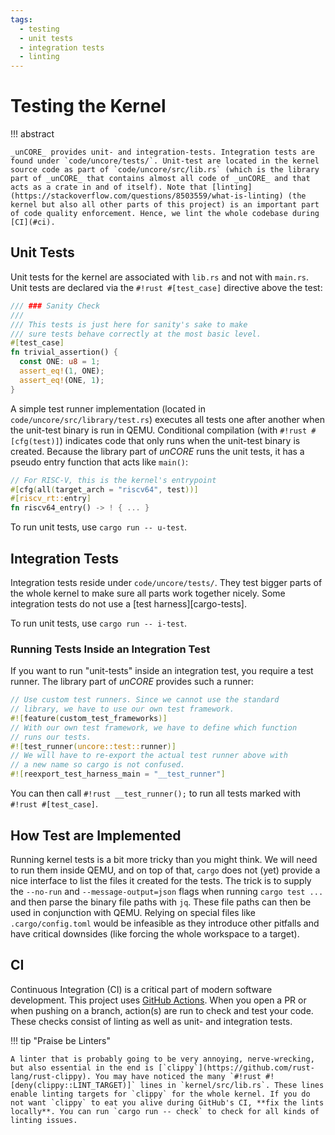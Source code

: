 ```yaml
---
tags:
  - testing
  - unit tests
  - integration tests
  - linting
---
```


# Testing the Kernel

!!! abstract

    _unCORE_ provides unit- and integration-tests. Integration tests are found under `code/uncore/tests/`. Unit-test are located in the kernel source code as part of `code/uncore/src/lib.rs` (which is the library part of _unCORE_ that contains almost all code of _unCORE_ and that acts as a crate in and of itself). Note that [linting](https://stackoverflow.com/questions/8503559/what-is-linting) (the kernel but also all other parts of this project) is an important part of code quality enforcement. Hence, we lint the whole codebase during [CI](#ci).

## Unit Tests

Unit tests for the kernel are associated with `lib.rs` and not with `main.rs`. Unit tests are declared via the `#!rust #[test_case]` directive above the test:

``` RUST
/// ### Sanity Check
///
/// This tests is just here for sanity's sake to make
/// sure tests behave correctly at the most basic level.
#[test_case]
fn trivial_assertion() {
  const ONE: u8 = 1;
  assert_eq!(1, ONE);
  assert_eq!(ONE, 1);
}
```

A simple test runner implementation (located in `code/uncore/src/library/test.rs`) executes all tests one after another when the unit-test binary is run in QEMU. Conditional compilation (with `#!rust #[cfg(test)]`) indicates code that only runs when the unit-test binary is created. Because the library part of _unCORE_ runs the unit tests, it has a pseudo entry function that acts like `main()`:

```rust
// For RISC-V, this is the kernel's entrypoint
#[cfg(all(target_arch = "riscv64", test))]
#[riscv_rt::entry]
fn riscv64_entry() -> ! { ... }
```

To run unit tests, use `cargo run -- u-test`.

## Integration Tests

Integration tests reside under `code/uncore/tests/`. They test bigger parts of the whole kernel to make sure all parts work together nicely. Some integration tests do not use a [test harness][cargo-tests].

To run unit tests, use `cargo run -- i-test`.

### Running Tests Inside an Integration Test

If you want to run "unit-tests" inside an integration test, you require a test runner. The library part of _unCORE_ provides such a runner:

```rust
// Use custom test runners. Since we cannot use the standard
// library, we have to use our own test framework.
#![feature(custom_test_frameworks)]
// With our own test framework, we have to define which function
// runs our tests.
#![test_runner(uncore::test::runner)]
// We will have to re-export the actual test runner above with
// a new name so cargo is not confused.
#![reexport_test_harness_main = "__test_runner"]
```

You can then call `#!rust __test_runner();` to run all tests marked with `#!rust #[test_case]`.

## How Test are Implemented

Running kernel tests is a bit more tricky than you might think. We will need to run them inside QEMU, and on top of that, `cargo` does not (yet) provide a nice interface to list the files it created for the tests. The trick is to supply the `--no-run` and `--message-output=json` flags when running `cargo test ...` and then parse the binary file paths with `jq`. These file paths can then be used in conjunction with QEMU. Relying on special files like `.cargo/config.toml` would be infeasible as they introduce other pitfalls and have critical downsides (like forcing the whole workspace to a target).

## CI

Continuous Integration (CI) is a critical part of modern software development. This project uses [GitHub Actions](https://docs.github.com/en/actions). When you open a PR or when pushing on a branch, action(s) are run to check and test your code. These checks consist of linting as well as unit- and integration tests.

!!! tip "Praise be Linters"

    A linter that is probably going to be very annoying, nerve-wrecking, but also essential in the end is [`clippy`](https://github.com/rust-lang/rust-clippy). You may have noticed the many `#!rust #![deny(clippy::LINT_TARGET)]` lines in `kernel/src/lib.rs`. These lines enable linting targets for `clippy` for the whole kernel. If you do not want `clippy` to eat you alive during GitHub's CI, **fix the lints locally**. You can run `cargo run -- check` to check for all kinds of linting issues.
